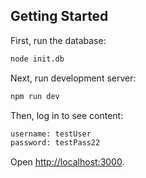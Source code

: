 ## Getting Started

First, run the database:

```bash
node init.db
```

Next, run development server:

```bash
npm run dev
```

Then, log in to see content:

```bash
username: testUser
password: testPass22
```

Open [http://localhost:3000](http://localhost:3000).
